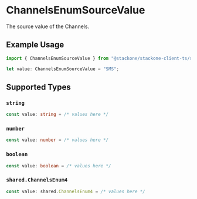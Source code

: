 # ChannelsEnumSourceValue

The source value of the Channels.

## Example Usage

```typescript
import { ChannelsEnumSourceValue } from "@stackone/stackone-client-ts/sdk/models/shared";

let value: ChannelsEnumSourceValue = "SMS";
```

## Supported Types

### `string`

```typescript
const value: string = /* values here */
```

### `number`

```typescript
const value: number = /* values here */
```

### `boolean`

```typescript
const value: boolean = /* values here */
```

### `shared.ChannelsEnum4`

```typescript
const value: shared.ChannelsEnum4 = /* values here */
```

